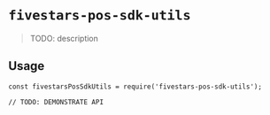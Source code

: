 # `fivestars-pos-sdk-utils`

> TODO: description

## Usage

```
const fivestarsPosSdkUtils = require('fivestars-pos-sdk-utils');

// TODO: DEMONSTRATE API
```
